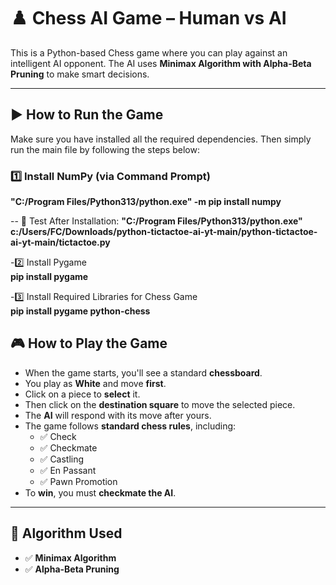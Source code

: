 # ♟️ Chess AI Game – Human vs AI

This is a Python-based Chess game where you can play against an intelligent AI opponent. The AI uses **Minimax Algorithm with Alpha-Beta Pruning** to make smart decisions.

---

## ▶️ How to Run the Game

Make sure you have installed all the required dependencies. Then simply run the main file by following the steps below:

### 1️⃣ Install NumPy (via Command Prompt)

**"C:/Program Files/Python313/python.exe" -m pip install numpy**

-- 🧪 Test After Installation:
**"C:/Program Files/Python313/python.exe" c:/Users/FC/Downloads/python-tictactoe-ai-yt-main/python-tictactoe-ai-yt-main/tictactoe.py**

-2️⃣ Install Pygame<br/>
     **pip install pygame**

-3️⃣ Install Required Libraries for Chess Game<br/>
    **pip install pygame python-chess**


## 🎮 How to Play the Game

- When the game starts, you'll see a standard **chessboard**.
- You play as **White** and move **first**.
- Click on a piece to **select** it.
- Then click on the **destination square** to move the selected piece.
- The **AI** will respond with its move after yours.
- The game follows **standard chess rules**, including:
  - ✅ Check  
  - ✅ Checkmate  
  - ✅ Castling  
  - ✅ En Passant  
  - ✅ Pawn Promotion
- To **win**, you must **checkmate the AI**.

---

## 🧠 Algorithm Used

- ✅ **Minimax Algorithm**
- ✅ **Alpha-Beta Pruning**


